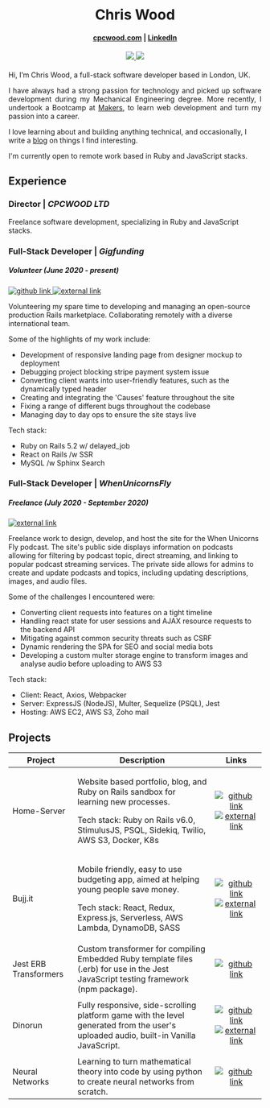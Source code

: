 <h1 align="center"> Chris Wood </h1>

<h4> 
  <p align="center"> 
    <a href='https://www.linkedin.com/in/chriswood1995/' target="_blank">cpcwood.com</a> | <a href='https://www.linkedin.com/in/chriswood1995/' target="_blank">LinkedIn</a>
  </p>
</h4>

<h4> 
  <p align="center"> 
    <a href="https://www.npmjs.com/~cpcwood" target="_blank">
      <img src="https://img.shields.io/badge/npm-cpcwood-blue">
    </a>
    <a href='https://www.codewars.com/users/cpcwood' target="_blank">
      <img src='https://img.shields.io/badge/dynamic/json?color=blue&label=Honor&query=%24.honor&url=https%3A%2F%2Fwww.codewars.com%2Fapi%2Fv1%2Fusers%2Fcpcwood'>
    </a>
  </p>
</h4>

<p align='justify'>
  Hi, I’m Chris Wood, a full-stack software developer based in London, UK. 
</p>

<p align='justify'>
  I have always had a strong passion for technology and picked up software development during my Mechanical Engineering degree. More recently, I undertook a Bootcamp at <a href='https://makers.tech' target="_blank">Makers</a>, to learn web development and turn my passion into a career. 
</p>

<p>
  I love learning about and building anything technical, and occasionally, I write a <a href='https://cpcwood.com/blog' target="_blank">blog</a> on things I find interesting.
</p>

<p align='justify'>
  I'm currently open to remote work based in Ruby and JavaScript stacks.
</p>

## Experience

### Director | <i>CPCWOOD LTD</i>

Freelance software development, specializing in Ruby and JavaScript stacks.

### Full-Stack Developer | <i>Gigfunding</i>
##### Volunteer (June 2020 - present)

<p>
  <a href='https://github.com/dignityplatform/gigfunding' target="_blank">
    <img src='https://cpcwood-public-dev.s3.eu-west-2.amazonaws.com/github-logo.svg' alt='github link'>
  </a>
  <a href='https://gigfunding.org' target="_blank">
    <img src='https://cpcwood-public-dev.s3.eu-west-2.amazonaws.com/external-link.svg' alt='external link'>
  </a>
</p>

Volunteering my spare time to developing and managing an open-source production Rails marketplace. Collaborating remotely with a diverse international team.

Some of the highlights of my work include:
- Development of responsive landing page from designer mockup to deployment
- Debugging project blocking stripe payment system issue
- Converting client wants into user-friendly features, such as the dynamically typed header
- Creating and integrating the 'Causes' feature throughout the site
- Fixing a range of different bugs throughout the codebase
- Managing day to day ops to ensure the site stays live

Tech stack:
- Ruby on Rails 5.2 w/ delayed_job
- React on Rails /w SSR
- MySQL /w Sphinx Search


### Full-Stack Developer | <i>WhenUnicornsFly</i>
##### Freelance (July 2020 - September 2020)

<p>
  <a href='https://whenunicornsfly.com' target="_blank">
    <img src='https://cpcwood-public-dev.s3.eu-west-2.amazonaws.com/external-link.svg' alt='external link'>
  </a>
</p>

Freelance work to design, develop, and host the site for the When Unicorns Fly podcast. The site's public side displays information on podcasts allowing for filtering by podcast topic, direct streaming, and linking to popular podcast streaming services. The private side allows for admins to create and update podcasts and topics, including updating descriptions, images, and audio files.

Some of the challenges I encountered were:
- Converting client requests into features on a tight timeline
- Handling react state for user sessions and AJAX resource requests to the backend API
- Mitigating against common security threats such as CSRF
- Dynamic rendering the SPA for SEO and social media bots
- Developing a custom multer storage engine to transform images and analyse audio before uploading to AWS S3

Tech stack:
- Client: React, Axios, Webpacker
- Server: ExpressJS (NodeJS), Multer, Sequelize (PSQL), Jest
- Hosting: AWS EC2, AWS S3, Zoho mail


## Projects

| Project | Description | Links |
|---      |---          |:-:    |
| Home-Server | <p>Website based portfolio, blog, and Ruby on Rails sandbox for learning new processes.</p><p> Tech stack: Ruby on Rails v6.0, StimulusJS, PSQL, Sidekiq, Twilio, AWS S3, Docker, K8s</p>| <a href='https://github.com/cpcwood/home-server' target="_blank"><img src='https://cpcwood-public-dev.s3.eu-west-2.amazonaws.com/github-logo.svg' alt='github link'></a><a href='https://cpcwood.com' target="_blank"><img src='https://cpcwood-public-dev.s3.eu-west-2.amazonaws.com/external-link.svg' alt='external link'></a>|
| Bujj.it | <p>Mobile friendly, easy to use budgeting app, aimed at helping young people save money.</p><p>Tech stack: React, Redux, Express.js, Serverless, AWS Lambda, DynamoDB, SASS</p> | <p><a href='https://github.com/bujj-it/bujj-it' target="_blank"><img src='https://cpcwood-public-dev.s3.eu-west-2.amazonaws.com/github-logo.svg' alt='github link'></a><a href='https://bujj.it' target="_blank"><img src='https://cpcwood-public-dev.s3.eu-west-2.amazonaws.com/external-link.svg' alt='external link'></a></p> |
| Jest ERB Transformers | Custom transformer for compiling Embedded Ruby template files (.erb) for use in the Jest JavaScript testing framework (npm package). | <p><a href='https://github.com/cpcwood/jest-erb-transformer' target="_blank"><img src='https://cpcwood-public-dev.s3.eu-west-2.amazonaws.com/github-logo.svg' alt='github link'></a></p> |
| Dinorun | Fully responsive, side-scrolling platform game with the level generated from the user's uploaded audio, built-in Vanilla JavaScript. | <p><a href='https://github.com/cpcwood/dinorun-cpcwood' target="_blank"><img src='https://cpcwood-public-dev.s3.eu-west-2.amazonaws.com/github-logo.svg' alt='github link'></a><a href='https://dinorun.cpcwood.com' target="_blank"><img src='https://cpcwood-public-dev.s3.eu-west-2.amazonaws.com/external-link.svg' alt='external link'></a></p> |
| Neural Networks | Learning to turn mathematical theory into code by using python to create neural networks from scratch. | <p><a href='https://github.com/cpcwood/neural-nets' target="_blank"><img src='https://cpcwood-public-dev.s3.eu-west-2.amazonaws.com/github-logo.svg' alt='github link'></a></p> |